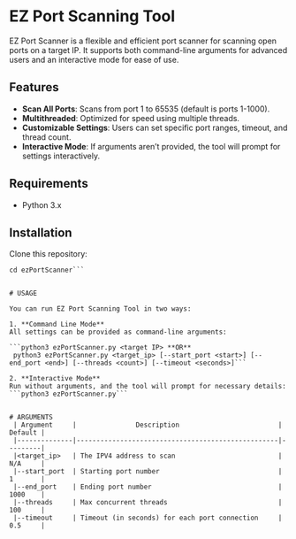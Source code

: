 # EZ Port Scanning Tool

EZ Port Scanner is a flexible and efficient port scanner for scanning open ports on a target IP. It supports both command-line arguments for advanced users and an interactive mode for ease of use.

## Features
- **Scan All Ports**: Scans from port 1 to 65535 (default is ports 1-1000).
- **Multithreaded**: Optimized for speed using multiple threads.
- **Customizable Settings**: Users can set specific port ranges, timeout, and thread count.
- **Interactive Mode**: If arguments aren’t provided, the tool will prompt for settings interactively.

## Requirements
- Python 3.x

## Installation
Clone this repository:

```git clone https://github.com/yourusername/ezPortScanner.git
cd ezPortScanner```


# USAGE

You can run EZ Port Scanning Tool in two ways:

1. **Command Line Mode**
All settings can be provided as command-line arguments:

```python3 ezPortScanner.py <target IP> **OR**
 python3 ezPortScanner.py <target_ip> [--start_port <start>] [--end_port <end>] [--threads <count>] [--timeout <seconds>]```

2. **Interactive Mode**
Run without arguments, and the tool will prompt for necessary details:
```python3 ezPortScanner.py```


# ARGUMENTS
 | Argument	    |               Description	                        | Default |
 |--------------|---------------------------------------------------|---------|
 |<target_ip>   | The IPV4 address to scan	                        | N/A     |
 |--start_port	| Starting port number	                            | 1       |
 |--end_port    | Ending port number	                            | 1000    |
 |--threads	    | Max concurrent threads	                        | 100     |
 |--timeout	    | Timeout (in seconds) for each port connection	    | 0.5     |




